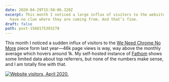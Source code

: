 ```yaml
---
date: 2020-04-29T15:50:06.328Z
excerpt: This month I noticed a large influx of visitors to the website, but I
  have no clue where they are coming from. And that’s fine.
draft: false
path: post-1588175393278
---
```

This month I noticed a sudden influx of visitors to the [We Need Chrome No More](https://redalemeden.com/blog/2019/we-need-chrome-no-more) piece form last year—46k page views is way, way above the monthly average which hovers around 1k. My self-hosted instance of [Fathom](https://usefathom.com) shows some limited data about top referrers, but none of the numbers make sense, and I am totally fine with that.

[![Website visitors, April 2020.](assets/visitors-april-2020.png)](assets/visitors-april-2020.png)